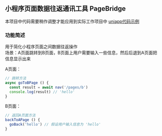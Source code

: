 ## 小程序页面数据往返通讯工具 PageBridge
本项目中代码需要稍作调整才能应用到实际工作项目中 [uniapp代码示例](./uniapp.js)

### 功能简述
用于简化小程序页面之间数据往返操作</br>
场景：A页面跳转到B页面，B页面上用户需要输入一些信息，然后后退到A页面把信息显示出来

A页面：
```javascript
// 跳转方法
async goToBPage () {
  const result = await nav('/pages/b')
  console.log(result) // 'hello'
}
```

B页面：
```javascript
// 返回A页面方法
backToAPage () {
  goBack('hello') // 假设用户输入信息为 'hello'
}
```